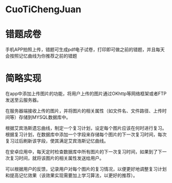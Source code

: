 # CuoTiChengJuan
# 错题成卷
手机APP拍照上传，错题可生成pdf电子试卷，打印即可做之前的错题，并且每天会按照记忆曲线为你推荐之前的错题

# 简略实现

在app中添加上传图片的功能，将用户上传的图片通过OKhttp等网络框架或者FTP发送至云服务器。

在服务器端接收上传的图片，并将图片的相关属性（如文件名、文件路径、上传时间等）存储到MYSQL数据库中。

根据艾宾浩斯遗忘曲线，制定一个复习计划，设定每个图片应该在何时进行复习。根据复习计划，在数据库中添加一个字段来存储每个图片的下一次复习时间，每次复习过后刷新该字段，使其满足艾宾浩斯记忆曲线。

在安卓应用中，每天定时检查数据库中所有图片的下一次复习时间，如果到了下一次复习时间，就将该图片的相关属性发送给用户。

可以根据用户的反馈，记录用户对每个图片的复习情况，以便更好地调整复习计划和提高记忆效果（该效果实现需要加上学习算法，以更好的推荐）。
